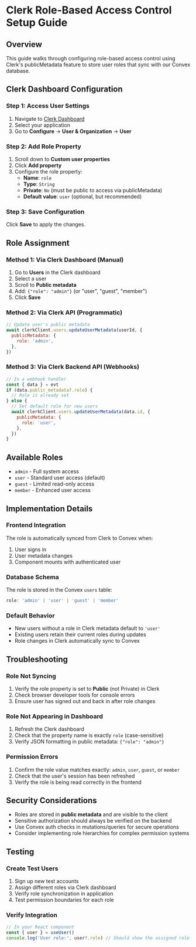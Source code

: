 # Clerk Role-Based Access Control Setup Guide

## Overview

This guide walks through configuring role-based access control using Clerk's publicMetadata feature to store user roles that sync with our Convex database.

## Clerk Dashboard Configuration

### Step 1: Access User Settings

1. Navigate to [Clerk Dashboard](https://dashboard.clerk.com)
2. Select your application
3. Go to **Configure** → **User & Organization** → **User**

### Step 2: Add Role Property

1. Scroll down to **Custom user properties**
2. Click **Add property**
3. Configure the role property:
   - **Name**: `role`
   - **Type**: `String`
   - **Private**: `No` (must be public to access via publicMetadata)
   - **Default value**: `user` (optional, but recommended)

### Step 3: Save Configuration

Click **Save** to apply the changes.

## Role Assignment

### Method 1: Via Clerk Dashboard (Manual)

1. Go to **Users** in the Clerk dashboard
2. Select a user
3. Scroll to **Public metadata**
4. Add: `{"role": "admin"}` (or "user", "guest", "member")
5. Click **Save**

### Method 2: Via Clerk API (Programmatic)

```javascript
// Update user's public metadata
await clerkClient.users.updateUserMetadata(userId, {
  publicMetadata: {
    role: 'admin',
  },
})
```

### Method 3: Via Clerk Backend API (Webhooks)

```javascript
// In a webhook handler
const { data } = evt
if (data.public_metadata?.role) {
  // Role is already set
} else {
  // Set default role for new users
  await clerkClient.users.updateUserMetadata(data.id, {
    publicMetadata: {
      role: 'user',
    },
  })
}
```

## Available Roles

- `admin` - Full system access
- `user` - Standard user access (default)
- `guest` - Limited read-only access
- `member` - Enhanced user access

## Implementation Details

### Frontend Integration

The role is automatically synced from Clerk to Convex when:

1. User signs in
2. User metadata changes
3. Component mounts with authenticated user

### Database Schema

The role is stored in the Convex `users` table:

```typescript
role: 'admin' | 'user' | 'guest' | 'member'
```

### Default Behavior

- New users without a role in Clerk metadata default to `'user'`
- Existing users retain their current roles during updates
- Role changes in Clerk automatically sync to Convex

## Troubleshooting

### Role Not Syncing

1. Verify the role property is set to **Public** (not Private) in Clerk
2. Check browser developer tools for console errors
3. Ensure user has signed out and back in after role changes

### Role Not Appearing in Dashboard

1. Refresh the Clerk dashboard
2. Check that the property name is exactly `role` (case-sensitive)
3. Verify JSON formatting in public metadata: `{"role": "admin"}`

### Permission Errors

1. Confirm the role value matches exactly: `admin`, `user`, `guest`, or `member`
2. Check that the user's session has been refreshed
3. Verify the role is being read correctly in the frontend

## Security Considerations

- Roles are stored in **public metadata** and are visible to the client
- Sensitive authorization should always be verified on the backend
- Use Convex auth checks in mutations/queries for secure operations
- Consider implementing role hierarchies for complex permission systems

## Testing

### Create Test Users

1. Sign up new test accounts
2. Assign different roles via Clerk dashboard
3. Verify role synchronization in application
4. Test permission boundaries for each role

### Verify Integration

```javascript
// In your React component
const { user } = useUser()
console.log('User role:', user?.role) // Should show the assigned role
```

